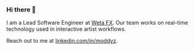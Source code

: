 ### Hi there 👋

I am a Lead Software Engineer at [Weta FX](https://www.wetafx.co.nz).  Our team works on real-time technology used in interactive artist workflows.

Reach out to me at [linkedin.com/in/moddyz](https://www.linkedin.com/in/moddyz/).
